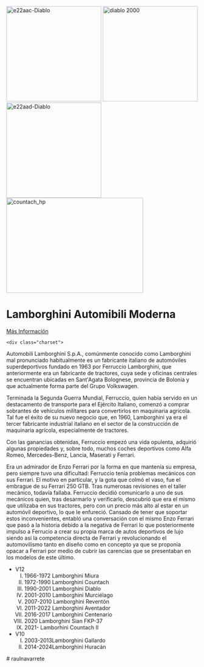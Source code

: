<html lang="en">
<head>
    <meta charset="UTF-8">
    <meta name="viewport" content="width=device-width, initial-scale=1.0">
    <title>Document</title>
    <link rel="stylesheet" href="style.css">
</head>
<body>
    <div class="sec-1">
<img src="img/lamborghini-temerario-road-1-66bf21d0e6207.avif" height="250" alt="e22aac-Diablo">
<img src="img/lamborghni-diablo-gtr-2000-7.jpeg" height="250" alt="diablo 2000">
<img src="img/Lamborghini-Veneno-Roadster-5.webp" height="250" alt="e22aad-Diablo">
<img src="img/countach_hp (1).jpg" height="250" width="360" alt="countach_hp">
<div>
    <div class="header-content container">
<div class="header-txt">
    <h1> <span>Lamborghini </span>Automibili Moderna</h1>
    <div class="buttons">
        <a href="#" class="btn-1"> Más Información</a>
    </div>
     
    <div class="charset">
<p>
    Automobili Lamborghini S.p.A., comúnmente conocido como Lamborghini ​mal pronunciado habitualmente es un fabricante italiano de automóviles superdeportivos fundado en 1963 por Ferruccio Lamborghini, que anteriormente era un fabricante de tractores, cuya sede y oficinas centrales se encuentran ubicadas en Sant'Agata Bolognese, 
    provincia de Bolonia y que actualmente forma parte del Grupo Volkswagen. 
</p>

<p>
    Terminada la Segunda Guerra Mundial, Ferruccio, quien había servido en un destacamento de transporte para el Ejército Italiano, comenzó a comprar sobrantes de vehículos militares para convertirlos en maquinaria agrícola. Tal fue el éxito de su nuevo negocio que, en 1960, Lamborghini ya era el tercer fabricante industrial italiano en el sector de la construcción de maquinaria agrícola, especialmente de tractores.

Con las ganancias obtenidas, Ferruccio empezó una vida opulenta, adquirió algunas propiedades y, sobre todo, muchos coches deportivos como Alfa Romeo, Mercedes-Benz, Lancia, Maserati y Ferrari.

</p>
<p>
    Era un admirador de Enzo Ferrari por la forma en que mantenía su empresa, pero siempre tuvo una dificultad: Ferruccio tenía problemas mecánicos con sus Ferrari. El motivo en particular, y la gota que colmó el vaso, fue el embrague de su Ferrari 250 GTB. Tras numerosas revisiones en el taller mecánico, todavía fallaba. Ferruccio decidió comunicarlo a uno de sus mecánicos quien, tras desarmarlo y verificarlo, descubrió que era el mismo que utilizaba en sus tractores, pero con un precio más alto al estar en un automóvil deportivo, lo que le enfureció. Cansado de tener que soportar estos inconvenientes, entabló una conversación con el mismo Enzo Ferrari que pasó a la historia debido a la negativa de Ferrari lo que posteriormente impulso a Ferrucio a crear su propia marca de autos deportivos de lujo siendo asi la competencia directa de Ferrari y revolucionando el automovilismo tanto en diseño como en concepto ya que se proponia opacar a Ferrari por medio de cubrir las carencias que se presentaban en los modelos de este último.
</p>
<ul>
    <li>V12 <ol type="I"">
        <li>1966-1972 Lamborghini Miura</li>
        <li>1972-1990 Lamborghini Countach</li>
        <li>1990-2001 Lamborghini Diablo</li>
        <li>2001-2010 Lamborghini Murciélago</li>
        <li>2007-2010 Lamborghini Reventón</li>
        <li>2011-2022 Lamborghini Aventador
        <li>2016-2017 Lamborghini Centenario</li>
        <li>2020 Lamborghini Sian FKP-37</li>
        <li>2021- Lamborhini Countach II</li>
        </li>
    </ol></li>
    <li>V10<ol type="I">
        <li>2003-2013Lamborghini Gallardo</li>
        <li>2014-2024Lamborghini Huracán</li>
    </ol></li>




</ul>
    </div>
</body>
</html># raulnavarrete

